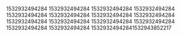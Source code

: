 1532932494284
1532932494284
1532932494284
1532932494284
1532932494284
1532932494284
1532932494284
1532932494284
1532932494284
1532932494284
1532932494284
1532932494284
1532932494284
1532932494284
15329324942841532943852217